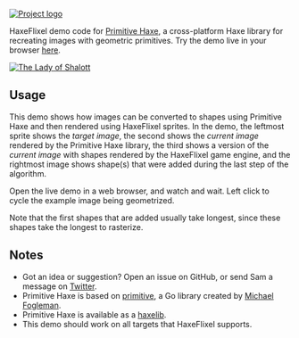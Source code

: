 [![Project logo](https://github.com/Tw1ddle/primitive-haxe-demo/blob/master/screenshots/logo.png?raw=true "Primitive Haxe recreating images as geometric primitives logo")](http://tw1ddle.github.io/primitive-haxe-demo/)

HaxeFlixel demo code for [Primitive Haxe](https://github.com/Tw1ddle/primitive-haxe/), a cross-platform Haxe library for recreating images with geometric primitives. Try the demo live in your browser [here](http://tw1ddle.github.io/primitive-haxe-demo/).

[![The Lady of Shalott](https://github.com/Tw1ddle/primitive-haxe/blob/master/screenshots/the_lady_of_shalott_waterhouse.jpg?raw=true "The Lady of Shalott as circles")](https://github.com/Tw1ddle/primitive-haxe-demo/)

## Usage

This demo shows how images can be converted to shapes using Primitive Haxe and then rendered using HaxeFlixel sprites. In the demo, the leftmost sprite shows the *target image*, the second shows the *current image* rendered by the Primitive Haxe library, the third shows a version of the *current image* with shapes rendered by the HaxeFlixel game engine, and the rightmost image shows shape(s) that were added during the last step of the algorithm.

Open the live demo in a web browser, and watch and wait. Left click to cycle the example image being geometrized.

Note that the first shapes that are added usually take longest, since these shapes take the longest to rasterize.

## Notes
* Got an idea or suggestion? Open an issue on GitHub, or send Sam a message on [Twitter](https://twitter.com/Sam_Twidale).
* Primitive Haxe is based on [primitive](https://github.com/fogleman/primitive), a Go library created by [Michael Fogleman](https://github.com/fogleman).
* Primitive Haxe is available as a [haxelib](https://lib.haxe.org/p/primitive-haxe).
* This demo should work on all targets that HaxeFlixel supports.

